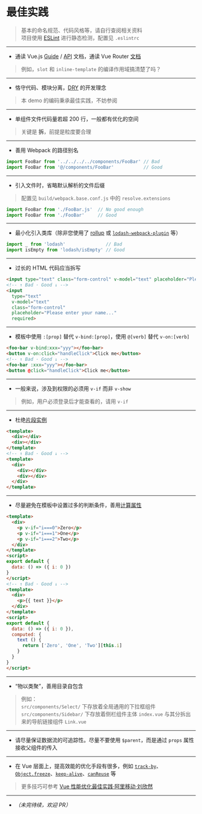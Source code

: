 # 最佳实践

> 基本的命名规范、代码风格等，请自行查阅相关资料  
> 项目使用 [ESLint](http://eslint.org/) 进行静态检测，配置见 `.eslintrc`

***

* 通读 Vue.js [Guide](http://v1.vuejs.org/guide/) / [API](http://v1.vuejs.org/api/) 文档，通读 Vue Router [文档](https://github.com/vuejs/vue-router/tree/1.0/docs/zh-cn)

> 例如，`slot` 和 `inline-template` 的编译作用域搞清楚了吗？

***

* 恪守代码、模块分离，[DRY](https://en.wikipedia.org/wiki/Don't_repeat_yourself) 的开发理念

> 本 demo 的编码秉承最佳实践，不妨参阅

***

* 单组件文件代码量若超 200 行，一般都有优化的空间

> 关键是 **拆**，前提是粒度要合理

***

* 善用 Webpack 的路径别名

```js
import FooBar from '../../../../components/FooBar' // Bad  
import FooBar from '@/components/FooBar'           // Good
```

***

* 引入文件时，省略默认解析的文件后缀

> 配置见 `build/webpack.base.conf.js` 中的 `resolve.extensions`

```js
import FooBar from './FooBar.js'  // No good enough
import FooBar from './FooBar'     // Good
```

***

* 最小化引入类库（除非您使用了 [rollup](https://github.com/rollup/rollup) 或 [`lodash-webpack-plugin`](https://github.com/lodash/lodash-webpack-plugin) 等）

```js
import _ from 'lodash'               // Bad
import isEmpty from 'lodash/isEmpty' // Good
```

***

* 过长的 HTML 代码应当拆写

```html
<input type="text" class="form-control" v-model="text" placeholder="Please enter your name..." required>
<!-- ↑ Bad · Good ↓ -->
<input
  type="text"
  v-model="text"
  class="form-control"
  placeholder="Please enter your name..."
  required>
```

***

* 模板中使用 `:[prop]` 替代 `v-bind:[prop]`，使用 `@[verb]` 替代 `v-on:[verb]`

```html
<foo-bar v-bind:xxx="yyy"></foo-bar>
<button v-on:click="handleClick">Click me</button>
<!-- ↑ Bad · Good ↓ -->
<foo-bar :xxx="yyy"></foo-bar>
<button @click="handleClick">Click me</button>
```

***

* 一般来说，涉及到权限的必须用 `v-if` 而非 `v-show`

> 例如，用户必须登录后才能查看的，请用 `v-if`

***

* 杜绝[片段实例](http://v1.vuejs.org/guide/components.html#Fragment-Instance)

```html
<template>
  <div></div>
  <div></div>
</template>
<!-- ↑ Bad · Good ↓ -->
<template>
  <div>
    <div></div>
    <div></div>
  </div>
</template>
```

***

* 尽量避免在模板中设置过多的判断条件，善用[计算属性](http://v1.vuejs.org/guide/computed.html)

```html
<template>
  <div>
    <p v-if="i===0">Zero</p>
    <p v-if="i===1">One</p>
    <p v-if="i===2">Two</p>
  </div>
</template>
<script>
export default {
  data: () => ({ i: 0 })
}
</script>
<!-- ↑ Bad · Good ↓ -->
<template>
  <div>
    <p>{{ text }}</p>
  </div>
</template>
<script>
export default {
  data: () => ({ i: 0 }),
  computed: {
    text () {
      return ['Zero', 'One', 'Two'][this.i]
    }
  }
}
</script>
```

***

* “物以类聚”，善用目录自包含

> 例如：  
> `src/components/Select/` 下存放着全局通用的下拉框组件  
> `src/components/Sidebar/` 下存放着侧栏组件主体 `index.vue` 与其分拆出来的导航链接组件 `Link.vue`

***

* 请尽量保证数据流的可追踪性。尽量不要使用 `$parent`，而是通过 `props` 属性接收父组件的传入

***

* 在 Vue 层面上，提高效能的优化手段有很多，例如 [`track-by`](http://v1.vuejs.org/guide/list.html#track-by)、[`Object.freeze`](http://v1.vuejs.org/guide/list.html#Using-Object-freeze)、[`keep-alive`](http://v1.vuejs.org/guide/components.html#keep-alive)、[`canReuse`](https://github.com/vuejs/vue-router/blob/1.0/docs/zh-cn/pipeline/can-reuse.md) 等

> 更多技巧可参考 [Vue 性能优化最佳实践·阿里移动·刘欣然](http://pan.baidu.com/s/1o8QZEzg)

***

* *（未完待续，欢迎 PR）*